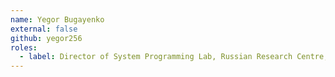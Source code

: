 ```yaml
---
name: Yegor Bugayenko
external: false
github: yegor256
roles:
  - label: Director of System Programming Lab, Russian Research Centre, Huawei
---
```

